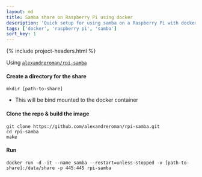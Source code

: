 ```yaml
---
layout: md
title: Samba share on Raspberry Pi using docker
description: 'Quick setup for using samba on a Raspberry Pi with docker'
tags: ['docker', 'raspberry pi', 'samba']
sort_key: 1
---
```


{% include project-headers.html %}

Using [`alexandreroman/rpi-samba`](https://github.com/alexandreroman/rpi-samba)

#### Create a directory for the share
```
mkdir [path-to-share]
```
- This will be bind mounted to the docker container

#### Clone the repo & build the image
```
git clone https://github.com/alexandreroman/rpi-samba.git
cd rpi-samba
make
```

#### Run
```
docker run -d -it --name samba --restart=unless-stopped -v [path-to-share]:/data/share -p 445:445 rpi-samba
```
